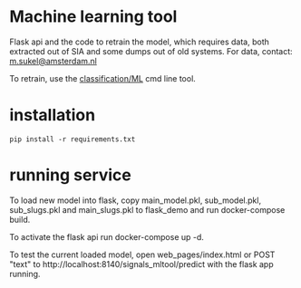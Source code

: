 # Machine learning tool

Flask api and the code to retrain the model, which requires data, both extracted out of SIA and some dumps out of old systems. For data, contact: m.sukel@amsterdam.nl

To retrain, use the [classification/ML](https://github.com/Signalen/classification/) cmd line tool.

# installation
```
pip install -r requirements.txt
```

# running service

To load new model into flask, copy main_model.pkl, sub_model.pkl, sub_slugs.pkl and main_slugs.pkl to flask_demo and run docker-compose build.

To activate the flask api run docker-compose up -d.

To test the current loaded model, open web_pages/index.html or POST "text" to http://localhost:8140/signals_mltool/predict with the flask app running.
